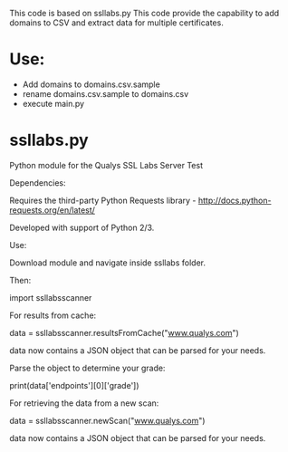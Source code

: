 This code is based on ssllabs.py
This code provide the capability to add domains to CSV and extract data for multiple certificates. 


# Use:
- Add domains to domains.csv.sample
- rename domains.csv.sample to domains.csv
- execute main.py

# ssllabs.py
Python module for the Qualys SSL Labs Server Test

Dependencies:

Requires the third-party Python Requests library - http://docs.python-requests.org/en/latest/

Developed with support of Python 2/3.

Use:

Download module and navigate inside ssllabs folder.

Then:

import ssllabsscanner

For results from cache:

data = ssllabsscanner.resultsFromCache("www.qualys.com")

data now contains a JSON object that can be parsed for your needs.

Parse the object to determine your grade:

print(data['endpoints'][0]['grade'])

For retrieving the data from a new scan:

data = ssllabsscanner.newScan("www.qualys.com")

data now contains a JSON object that can be parsed for your needs.

